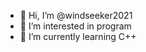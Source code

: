- 👋 Hi, I’m @windseeker2021
- 👀 I’m interested in program
- 🌱 I’m currently learning C++
<!--- - 💞️ I’m looking to collaborate on ... --->
<!--- - 📫 How to reach me ... --->

<!---
windseeker2021/windseeker2021 is a ✨ special ✨ repository because its `README.md` (this file) appears on your GitHub profile.
You can click the Preview link to take a look at your changes.
--->
